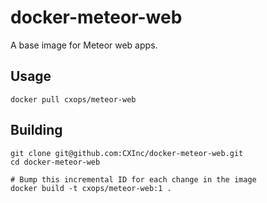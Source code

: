 docker-meteor-web
=================

A base image for Meteor web apps.

Usage
-----

    docker pull cxops/meteor-web

Building
--------

    git clone git@github.com:CXInc/docker-meteor-web.git
    cd docker-meteor-web
    
    # Bump this incremental ID for each change in the image
    docker build -t cxops/meteor-web:1 .

